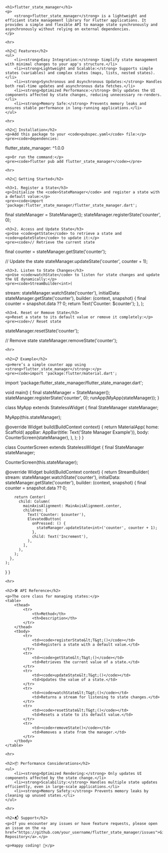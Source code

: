     <h1>flutter_state_manager</h1>
    <p>
        <strong>flutter_state_manager</strong> is a lightweight and efficient state management library for Flutter applications. It provides a simple and flexible API to manage state synchronously and asynchronously without relying on external dependencies.
    </p>

    <hr>

    <h2>🌟 Features</h2>
    <ul>
        <li><strong>Easy Integration:</strong> Simplify state management with minimal changes to your app's structure.</li>
        <li><strong>Lightweight and Scalable:</strong> Supports simple states (variables) and complex states (maps, lists, nested states).</li>
        <li><strong>Synchronous and Asynchronous Updates:</strong> Handles both real-time updates and asynchronous data fetches.</li>
        <li><strong>Optimized Performance:</strong> Only updates the UI components affected by state changes, reducing unnecessary re-renders.</li>
        <li><strong>Memory Safe:</strong> Prevents memory leaks and ensures stable performance in long-running applications.</li>
    </ul>

    <hr>

    <h2>🚀 Installation</h2>
    <p>Add this package to your <code>pubspec.yaml</code> file:</p>
    <pre><code>dependencies:

flutter_state_manager: ^1.0.0
</code></pre>

    <p>Or run the command:</p>
    <pre><code>flutter pub add flutter_state_manager</code></pre>

    <hr>

    <h2>📖 Getting Started</h2>

    <h3>1. Register a State</h3>
    <p>Initialize the <code>StateManager</code> and register a state with a default value:</p>
    <pre><code>import 'package:flutter_state_manager/flutter_state_manager.dart';

final stateManager = StateManager();
stateManager.registerState<int>('counter', 0);
</code></pre>

    <h3>2. Access and Update State</h3>
    <p>Use <code>getState</code> to retrieve a state and <code>updateState</code> to update it:</p>
    <pre><code>// Retrieve the current state

final counter = stateManager.getState<int>('counter');

// Update the state
stateManager.updateState<int>('counter', counter + 1);
</code></pre>

    <h3>3. Listen to State Changes</h3>
    <p>Use <code>watchState</code> to listen for state changes and update the UI dynamically:</p>
    <pre><code>StreamBuilder<int>(

stream: stateManager.watchState<int>('counter'),
initialData: stateManager.getState<int>('counter'),
builder: (context, snapshot) {
final counter = snapshot.data ?? 0;
return Text('Counter: $counter');
},
);
</code></pre>

    <h3>4. Reset or Remove State</h3>
    <p>Reset a state to its default value or remove it completely:</p>
    <pre><code>// Reset state

stateManager.resetState<int>('counter');

// Remove state
stateManager.removeState('counter');
</code></pre>

    <hr>

    <h2>📋 Example</h2>
    <p>Here’s a simple counter app using <strong>flutter_state_manager</strong>:</p>
    <pre><code>import 'package:flutter/material.dart';

import 'package:flutter_state_manager/flutter_state_manager.dart';

void main() {
final stateManager = StateManager();
stateManager.registerState<int>('counter', 0);
runApp(MyApp(stateManager));
}

class MyApp extends StatelessWidget {
final StateManager stateManager;

MyApp(this.stateManager);

@override
Widget build(BuildContext context) {
return MaterialApp(
home: Scaffold(
appBar: AppBar(title: Text('State Manager Example')),
body: CounterScreen(stateManager),
),
);
}
}

class CounterScreen extends StatelessWidget {
final StateManager stateManager;

CounterScreen(this.stateManager);

@override
Widget build(BuildContext context) {
return StreamBuilder<int>(
stream: stateManager.watchState<int>('counter'),
initialData: stateManager.getState<int>('counter'),
builder: (context, snapshot) {
final counter = snapshot.data ?? 0;

        return Center(
          child: Column(
            mainAxisAlignment: MainAxisAlignment.center,
            children: [
              Text('Counter: $counter'),
              ElevatedButton(
                onPressed: () {
                  stateManager.updateState<int>('counter', counter + 1);
                },
                child: Text('Increment'),
              ),
            ],
          ),
        );
      },
    );

}
}
</code></pre>

    <hr>

    <h2>🛠 API Reference</h2>
    <p>The core class for managing states:</p>
    <table>
        <thead>
            <tr>
                <th>Method</th>
                <th>Description</th>
            </tr>
        </thead>
        <tbody>
            <tr>
                <td><code>registerState&lt;T&gt;()</code></td>
                <td>Registers a state with a default value.</td>
            </tr>
            <tr>
                <td><code>getState&lt;T&gt;()</code></td>
                <td>Retrieves the current value of a state.</td>
            </tr>
            <tr>
                <td><code>updateState&lt;T&gt;()</code></td>
                <td>Updates the value of a state.</td>
            </tr>
            <tr>
                <td><code>watchState&lt;T&gt;()</code></td>
                <td>Returns a stream for listening to state changes.</td>
            </tr>
            <tr>
                <td><code>resetState&lt;T&gt;()</code></td>
                <td>Resets a state to its default value.</td>
            </tr>
            <tr>
                <td><code>removeState()</code></td>
                <td>Removes a state from the manager.</td>
            </tr>
        </tbody>
    </table>

    <hr>

    <h2>📦 Performance Considerations</h2>
    <ul>
        <li><strong>Optimized Rendering:</strong> Only updates UI components affected by the state change.</li>
        <li><strong>Scalability:</strong> Handles multiple state updates efficiently, even in large-scale applications.</li>
        <li><strong>Memory Safety:</strong> Prevents memory leaks by cleaning up unused states.</li>
    </ul>

    <hr>

    <h2>📬 Support</h2>
    <p>If you encounter any issues or have feature requests, please open an issue on the <a href="https://github.com/your_username/flutter_state_manager/issues">GitHub Repository</a>.</p>

    <p>Happy coding! 🎉</p>
